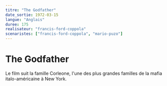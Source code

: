 ```yaml
---
titre: "The Godfather"
date_sortie: 1972-03-15
langue: "Anglais"
duree: 175
realisateur: "francis-ford-coppola"
scenaristes: ["francis-ford-coppola", "mario-puzo"]
---
```


# The Godfather

Le film suit la famille Corleone, l'une des plus grandes familles de la mafia italo-américaine à New York.